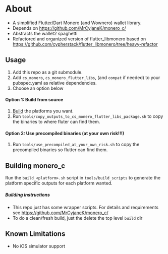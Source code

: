 # About
 - A simplified Flutter/Dart Monero (and Wownero) wallet library.
 - Depends on https://github.com/MrCyjaneK/monero_c/
 - Abstracts the wallet2 spaghetti
 - Refactored and organized version of flutter_libmonero based on https://github.com/cypherstack/flutter_libmonero/tree/heavy-refactor

## Usage
1. Add this repo as a git submodule.
2. Add `cs_monero`, `cs_monero_flutter_libs`, (and `compat` if needed) to your pubspec.yaml as relative dependencies.
3. Choose an option below

#### Option 1: Build from source
1. [Build](README.md#building-monero_c) the platforms you want.
2. Run `tools/copy_outputs_to_cs_monero_flutter_libs_package.sh` to copy the binaries to where fluter can find them.

#### Option 2: Use precompiled binaries (at your own risk!!!)
1. Run `tools/use_precompiled_at_your_own_risk.sh` to copy the precompiled binaries so flutter can find them.


## Building monero_c
Run the `build_<platform>.sh` script in `tools/build_scripts` to generate the platform specific outputs for each platform wanted.

##### Building instructions
- This repo just has some wrapper scripts. For details and requirements see https://github.com/MrCyjaneK/monero_c/
- To do a clean/fresh build, just the delete the top level `build` dir

## Known Limitations
 - No iOS simulator support
